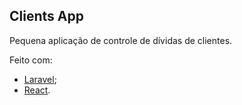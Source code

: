 ## Clients App

Pequena aplicação de controle de dívidas de clientes.

Feito com:

- [Laravel](https://laravel.com/);
- [React](https://react.dev/).

